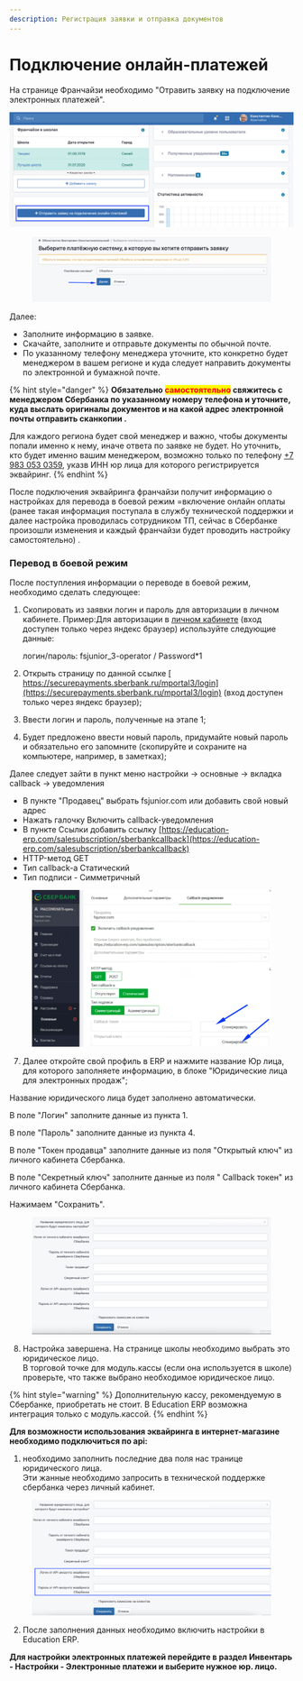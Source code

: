 ```yaml
---
description: Регистрация заявки и отправка документов
---
```


# Подключение онлайн-платежей

На странице Франчайзи необходимо "Отравить заявку на подключение электронных платежей".

![](<../.gitbook/assets/53971f57-8901-4396-a0c7-d0d23149b9ff (1).png>)

<figure><img src="../.gitbook/assets/image (35).png" alt=""><figcaption></figcaption></figure>

Далее:

* Заполните информацию в заявке.
* Скачайте, заполните и отправьте документы по обычной почте.
* По указанному телефону менеджера уточните, кто конкретно будет менеджером в вашем регионе и куда следует направить документы по электронной и бумажной почте.

{% hint style="danger" %}
**Обязательно **<mark style="color:red;">**самостоятельно**</mark>**  свяжитесь с менеджером Сбербанка по указанному номеру телефона и уточните, куда выслать оригиналы документов и на какой адрес электронной почты отправить сканкопии .**

Для каждого региона будет свой  менеджер и важно, чтобы документы попали именно к нему, иначе ответа по заявке не будет. Но уточнить, кто будет именно вашим менеджером, возможно только по телефону  [+7 983 053 0359](tel:+79830530359), указв ИНН  юр лица для которого регистрируется эквайринг.
{% endhint %}

После подключения эквайринга франчайзи получит информацию о настройках для перевода в боевой режим =включение онлайн оплаты (ранее такая информация поступала в службу технической поддержки и далее настройка проводилась сотрудником ТП, сейчас в Сбербанке произошли изменения и каждый франчайзи будет проводить настройку самостоятельно) .

### **Перевод в боевой режим**

После поступления информации о переводе в боевой режим, необходимо сделать следующее:

1.  Скопировать из заявки логин и пароль для авторизации в личном кабинете. Пример:Для авторизации в [личном кабинете](https://securepayments.sberbank.ru/mportal3)  (вход доступен только через яндекс браузер) используйте следующие данные:

    логин/пароль: fsjunior\_3-operator / Password\*1
2. Открыть страницу по данной ссылке [  https://securepayments.sberbank.ru/mportal3/login](https://securepayments.sberbank.ru/mportal3/login) (вход доступен только через яндекс браузер);
3. Ввести логин и пароль, полученные на этапе 1;
4. Будет предложено ввести новый пароль, придумайте новый пароль и обязательно его запомните (скопируйте и сохраните на компьютере, например, в заметках);

Далее следует зайти в пункт меню настройки -> основные -> вкладка callback -> уведомления

* В пункте "Продавец" выбрать fsjunior.com или добавить свой новый адрес
* Нажать галочку Включить callback-уведомления
* В пункте Ссылки добавить ссылку [https://education-erp.com/salesubscription/sberbankcallback](https://education-erp.com/salesubscription/sberbankcallback)
* HTTP-метод GET
* Тип callback-а Статический
* Тип подписи - Симметричный

<figure><img src="../.gitbook/assets/image (4).png" alt=""><figcaption></figcaption></figure>

7. Далее откройте свой профиль в ERP и нажмите название Юр лица, для которого заполняете информацию, в блоке "Юридические лица для электронных продаж";

Название юридического лица будет заполнено автоматически.

В поле "Логин" заполните  данные из пункта 1.

В поле "Пароль" заполните  данные из пункта 4.

В поле "Токен продавца" заполните  данные из  поля "Открытый ключ" из личного кабинета Сбербанка.

В поле "Секретный ключ"   заполните  данные из  поля " Callback токен" из личного кабинета Сбербанка.

&#x20;Нажимаем "Сохранить".

<figure><img src="../.gitbook/assets/image (51).png" alt=""><figcaption></figcaption></figure>

8. Настройка завершена. На странице школы необходимо выбрать это юридическое лицо.\
   В торговой точке для модуль.кассы (если она используется в школе) проверьте, что также выбрано необходимое юридическое лицо. &#x20;

{% hint style="warning" %}
Дополнительную кассу, рекомендуемую в Сбербанке, приобретать не стоит. В Education ERP возможна интеграция только с модуль.кассой.
{% endhint %}

**Для возможности использования эквайринга в интернет-магазине необходимо подключиться по api:**

1. необходимо заполнить последние два поля нас транице юридического лица.\
   Эти жанные необходимо запросить в технической поддержке сбербанка через личный кабинет.&#x20;

<figure><img src="../.gitbook/assets/image.png" alt=""><figcaption></figcaption></figure>

2. После заполнения данных необходимо включить настройки в Education ERP.&#x20;

**Для настройки электронных платежей перейдите в раздел Инвентарь - Настройки - Электронные платежи и выберите нужное юр. лицо.**
